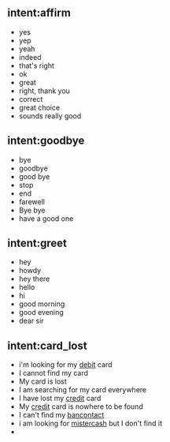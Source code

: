 ## intent:affirm
- yes
- yep
- yeah
- indeed
- that's right
- ok
- great
- right, thank you
- correct
- great choice
- sounds really good

## intent:goodbye
- bye
- goodbye
- good bye
- stop
- end
- farewell
- Bye bye
- have a good one

## intent:greet
- hey
- howdy
- hey there
- hello
- hi
- good morning
- good evening
- dear sir

## intent:card_lost
- i'm looking for my [debit](card_type) card
- I cannot find my card
- My card is lost
- I am searching for my card everywhere
- I have lost my [credit](card_type) card
- My [credit](card_type) card is nowhere to be found
- I can't find my [bancontact](card_type)
- i am looking for [mistercash](card_type) but I don't find it
-

